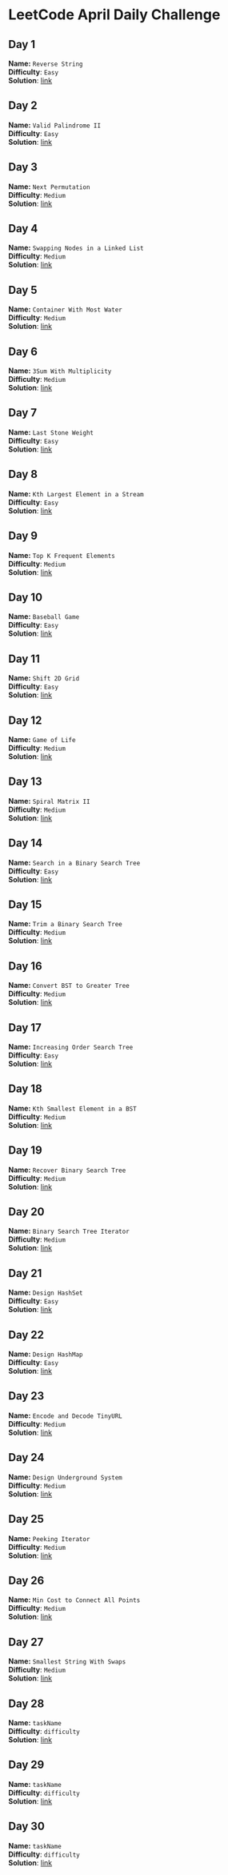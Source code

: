 # LeetCode April Daily Challenge
## Day 1
**Name:** `Reverse String`  
**Difficulty**: `Easy`  
**Solution**: [link](https://github.com/SmartOven/Java-projects/tree/main/LeetCode/DailyChallenge/April/src/Day1)
## Day 2
**Name:** `Valid Palindrome II`  
**Difficulty**: `Easy`  
**Solution**: [link](https://github.com/SmartOven/Java-projects/tree/main/LeetCode/DailyChallenge/April/src/Day2)
## Day 3
**Name:** `Next Permutation`  
**Difficulty**: `Medium`  
**Solution**: [link](https://github.com/SmartOven/Java-projects/tree/main/LeetCode/DailyChallenge/April/src/Day3)
## Day 4
**Name:** `Swapping Nodes in a Linked List`  
**Difficulty**: `Medium`  
**Solution**: [link](https://github.com/SmartOven/Java-projects/tree/main/LeetCode/DailyChallenge/April/src/Day4)
## Day 5
**Name:** `Container With Most Water`  
**Difficulty**: `Medium`  
**Solution**: [link](https://github.com/SmartOven/Java-projects/tree/main/LeetCode/DailyChallenge/April/src/Day5)
## Day 6
**Name:** `3Sum With Multiplicity`  
**Difficulty**: `Medium`  
**Solution**: [link](https://github.com/SmartOven/Java-projects/tree/main/LeetCode/DailyChallenge/April/src/Day6)
## Day 7
**Name:** `Last Stone Weight`  
**Difficulty**: `Easy`  
**Solution**: [link](https://github.com/SmartOven/Java-projects/tree/main/LeetCode/DailyChallenge/April/src/Day7)
## Day 8
**Name:** `Kth Largest Element in a Stream`  
**Difficulty**: `Easy`  
**Solution**: [link](https://github.com/SmartOven/Java-projects/tree/main/LeetCode/DailyChallenge/April/src/Day8)
## Day 9
**Name:** `Top K Frequent Elements`  
**Difficulty**: `Medium`  
**Solution**: [link](https://github.com/SmartOven/Java-projects/tree/main/LeetCode/DailyChallenge/April/src/Day9)
## Day 10
**Name:** `Baseball Game`  
**Difficulty**: `Easy`  
**Solution**: [link](https://github.com/SmartOven/Java-projects/tree/main/LeetCode/DailyChallenge/April/src/Day10)
## Day 11
**Name:** `Shift 2D Grid`  
**Difficulty**: `Easy`  
**Solution**: [link](https://github.com/SmartOven/Java-projects/tree/main/LeetCode/DailyChallenge/April/src/Day11)
## Day 12
**Name:** `Game of Life`  
**Difficulty**: `Medium`  
**Solution**: [link](https://github.com/SmartOven/Java-projects/tree/main/LeetCode/DailyChallenge/April/src/Day12)
## Day 13
**Name:** `Spiral Matrix II`  
**Difficulty**: `Medium`  
**Solution**: [link](https://github.com/SmartOven/Java-projects/tree/main/LeetCode/DailyChallenge/April/src/Day13)
## Day 14
**Name:** `Search in a Binary Search Tree`  
**Difficulty**: `Easy`  
**Solution**: [link](https://github.com/SmartOven/Java-projects/tree/main/LeetCode/DailyChallenge/April/src/Day14)
## Day 15
**Name:** `Trim a Binary Search Tree`  
**Difficulty**: `Medium`  
**Solution**: [link](https://github.com/SmartOven/Java-projects/tree/main/LeetCode/DailyChallenge/April/src/Day15)
## Day 16
**Name:** `Convert BST to Greater Tree`  
**Difficulty**: `Medium`  
**Solution**: [link](https://github.com/SmartOven/Java-projects/tree/main/LeetCode/DailyChallenge/April/src/Day16)
## Day 17
**Name:** `Increasing Order Search Tree`  
**Difficulty**: `Easy`  
**Solution**: [link](https://github.com/SmartOven/Java-projects/tree/main/LeetCode/DailyChallenge/April/src/Day17)
## Day 18
**Name:** `Kth Smallest Element in a BST`  
**Difficulty**: `Medium`  
**Solution**: [link](https://github.com/SmartOven/Java-projects/tree/main/LeetCode/DailyChallenge/April/src/Day18)
## Day 19
**Name:** `Recover Binary Search Tree`  
**Difficulty**: `Medium`  
**Solution**: [link](https://github.com/SmartOven/Java-projects/tree/main/LeetCode/DailyChallenge/April/src/Day19)
## Day 20
**Name:** `Binary Search Tree Iterator`  
**Difficulty**: `Medium`  
**Solution**: [link](https://github.com/SmartOven/Java-projects/tree/main/LeetCode/DailyChallenge/April/src/Day20)
## Day 21
**Name:** `Design HashSet`  
**Difficulty**: `Easy`  
**Solution**: [link](https://github.com/SmartOven/Java-projects/tree/main/LeetCode/DailyChallenge/April/src/Day21)
## Day 22
**Name:** `Design HashMap`  
**Difficulty**: `Easy`  
**Solution**: [link](https://github.com/SmartOven/Java-projects/tree/main/LeetCode/DailyChallenge/April/src/Day22)
## Day 23
**Name:** `Encode and Decode TinyURL`  
**Difficulty**: `Medium`  
**Solution**: [link](https://github.com/SmartOven/Java-projects/tree/main/LeetCode/DailyChallenge/April/src/Day23)
## Day 24
**Name:** `Design Underground System`  
**Difficulty**: `Medium`  
**Solution**: [link](https://github.com/SmartOven/Java-projects/tree/main/LeetCode/DailyChallenge/April/src/Day24)
## Day 25
**Name:** `Peeking Iterator`  
**Difficulty**: `Medium`  
**Solution**: [link](https://github.com/SmartOven/Java-projects/tree/main/LeetCode/DailyChallenge/April/src/Day25)
## Day 26
**Name:** `Min Cost to Connect All Points`  
**Difficulty**: `Medium`  
**Solution**: [link](https://github.com/SmartOven/Java-projects/tree/main/LeetCode/DailyChallenge/April/src/Day26)
## Day 27
**Name:** `Smallest String With Swaps`  
**Difficulty**: `Medium`  
**Solution**: [link](https://github.com/SmartOven/Java-projects/tree/main/LeetCode/DailyChallenge/April/src/Day27)
## Day 28
**Name:** `taskName`  
**Difficulty**: `difficulty`  
**Solution**: [link](https://github.com/SmartOven/Java-projects/tree/main/LeetCode/DailyChallenge/April/src/Day28)
## Day 29
**Name:** `taskName`  
**Difficulty**: `difficulty`  
**Solution**: [link](https://github.com/SmartOven/Java-projects/tree/main/LeetCode/DailyChallenge/April/src/Day29)
## Day 30
**Name:** `taskName`  
**Difficulty**: `difficulty`  
**Solution**: [link](https://github.com/SmartOven/Java-projects/tree/main/LeetCode/DailyChallenge/April/src/Day30)
